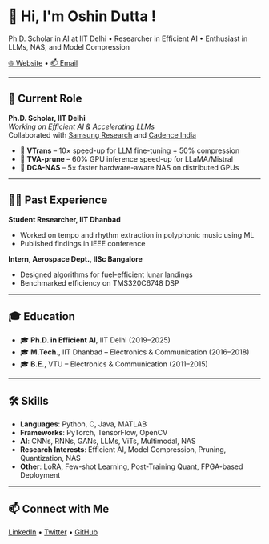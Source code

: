 # 👋 Hi, I'm Oshin Dutta !
Ph.D. Scholar in AI at IIT Delhi • Researcher in Efficient AI • Enthusiast in LLMs, NAS, and Model Compression

[🌐 Website](https://oshindutta.github.io/) • [📫 Email](mailto:oshin.dutta@ee.iitd.ac.in)

---

## 🔬 Current Role

**Ph.D. Scholar, IIT Delhi**  
_Working on Efficient AI & Accelerating LLMs_  
Collaborated with [Samsung Research](#) and [Cadence India](#)

- 🧠 **VTrans** – 10× speed-up for LLM fine-tuning + 50% compression
- 🚀 **TVA-prune** – 60% GPU inference speed-up for LLaMA/Mistral
- 🤖 **DCA-NAS** – 5× faster hardware-aware NAS on distributed GPUs

---

## 🧑‍🔬 Past Experience

**Student Researcher, IIT Dhanbad**  
- Worked on tempo and rhythm extraction in polyphonic music using ML  
- Published findings in IEEE conference  

**Intern, Aerospace Dept., IISc Bangalore**  
- Designed algorithms for fuel-efficient lunar landings  
- Benchmarked efficiency on TMS320C6748 DSP  

---

## 🎓 Education

- 🎓 **Ph.D. in Efficient AI**, IIT Delhi (2019–2025)
- 🎓 **M.Tech.**, IIT Dhanbad – Electronics & Communication (2016–2018)
- 🎓 **B.E.**, VTU – Electronics & Communication (2011–2015)

---

## 🛠️ Skills

- **Languages**: Python, C, Java, MATLAB  
- **Frameworks**: PyTorch, TensorFlow, OpenCV  
- **AI**: CNNs, RNNs, GANs, LLMs, ViTs, Multimodal, NAS  
- **Research Interests**: Efficient AI, Model Compression, Pruning, Quantization, NAS  
- **Other**: LoRA, Few-shot Learning, Post-Training Quant, FPGA-based Deployment

---

## 📫 Connect with Me

[LinkedIn](https://linkedin.com/in/oshindutta) • [Twitter](https://x.com/dutta_oshin) • [GitHub](https://github.com/oshindutta)


<!--
**oshindutta/oshindutta** is a ✨ _special_ ✨ repository because its `README.md` (this file) appears on your GitHub profile.

Here are some ideas to get you started:

- 🔭 I’m currently working on ...
- 🌱 I’m currently learning ...
- 👯 I’m looking to collaborate on ...
- 🤔 I’m looking for help with ...
- 💬 Ask me about ...
- 📫 How to reach me: ...
- 😄 Pronouns: ...
- ⚡ Fun fact: ...
-->
